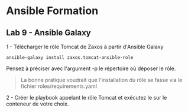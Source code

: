 # Ansible Formation

## Lab 9 - Ansible Galaxy



1 - Télécharger le rôle Tomcat de Zaxos à partir d'Ansible Galaxy

`ansible-galaxy install zaxos.tomcat-ansible-role`

Pensez à préciser avec l'argument -p le répertoire où déposer le rôle.

> La bonne pratique voudrait que l'installation du rôle se fasse via le fichier roles/requirements.yaml



2 - Créer le playbook appelant le rôle Tomcat et exécutez le sur le conteneur de votre choix.

